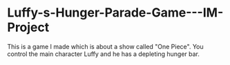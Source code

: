 # Luffy-s-Hunger-Parade-Game---IM-Project
This is a game I made which is about a show called "One Piece". You control the main character Luffy and he has a depleting hunger bar. 
